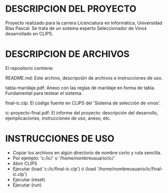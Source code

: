 DESCRIPCION DEL PROYECTO
=========================
Proyecto realizado para la carrera Licenciatura en Informática, Universidad Blas Pascal. Se trata de un sistema experto Seleccionador de Vinos desarrollado en CLIPS.

DESCRIPCION DE ARCHIVOS
=======================
El repositorio contiene:

README.md: Este archivo, descripción de archivos e instrucciones de uso.

tabla-maridaje.pdf: Anexo con las reglas de maridaje en forma de tabla. Fundamental para testear el sistema.

final-ic.clp: El código fuente en CLIPS del 'Sistema de selección de vinos'.

ic-proyecto-final.pdf: El informe del proyecto: descripción del desarrollo, ejemplicaciones, instrucciones de uso, anexo, etc.


INSTRUCCIONES DE USO
=====================
* Copiar los archivos en algún directorio de nombre corto y ruta sencilla.
* Por ejemplo: 'c:/ic/' o '/home/nombreusuario/ic/'
* Abrir CLIPS
* Ejecutar (load 'c:/ic/final-ic.clp') ó (load '/home/nombreusuario/ic/final-ic.clp')
* Ejecutar (reset)
* Ejecutar (run)

